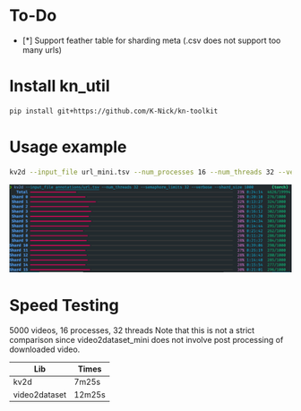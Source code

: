 # To-Do

- [*] Support feather table for sharding meta (.csv does not support too many urls)

# Install kn_util

```bash
pip install git+https://github.com/K-Nick/kn-toolkit
```

# Usage example

```bash
kv2d --input_file url_mini.tsv --num_processes 16 --num_threads 32 --verbose
```

![alt text](assets/image.png)

# Speed Testing

5000 videos, 16 processes, 32 threads
Note that this is not a strict comparison since video2dataset_mini does not involve post processing of downloaded video.

| Lib           | Times  |
| ------------- | ------ |
| kv2d          | 7m25s  |
| video2dataset | 12m25s |
